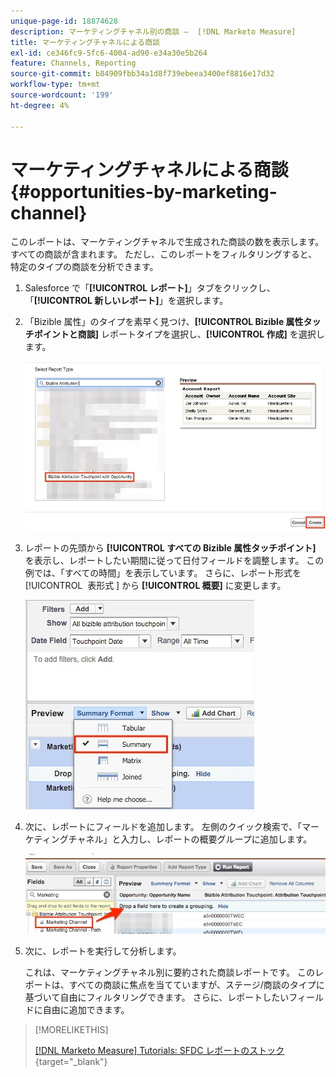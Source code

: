 ```yaml
---
unique-page-id: 18874628
description: マーケティングチャネル別の商談 –  [!DNL Marketo Measure]
title: マーケティングチャネルによる商談
exl-id: ce346fc9-5fc6-4004-ad90-e34a30e5b264
feature: Channels, Reporting
source-git-commit: b84909fbb34a1d8f739ebeea3400ef8816e17d32
workflow-type: tm+mt
source-wordcount: '199'
ht-degree: 4%

---
```


# マーケティングチャネルによる商談 {#opportunities-by-marketing-channel}

このレポートは、マーケティングチャネルで生成された商談の数を表示します。すべての商談が含まれます。 ただし、このレポートをフィルタリングすると、特定のタイプの商談を分析できます。

1. Salesforce で「**[!UICONTROL レポート]**」タブをクリックし、「**[!UICONTROL 新しいレポート]**」を選択します。

1. 「Bizible 属性」のタイプを素早く見つけ、**[!UICONTROL Bizible 属性タッチポイントと商談]** レポートタイプを選択し、**[!UICONTROL 作成]** を選択します。

   ![](assets/1-2.jpg)

1. レポートの先頭から **[!UICONTROL すべての Bizible 属性タッチポイント]** を表示し、レポートしたい期間に従って日付フィールドを調整します。 この例では、「すべての時間」を表示しています。 さらに、レポート形式を [!UICONTROL &#x200B; 表形式 &#x200B;] から **[!UICONTROL 概要]** に変更します。

   ![](assets/2-2.jpg)

1. 次に、レポートにフィールドを追加します。 左側のクイック検索で、「マーケティングチャネル」と入力し、レポートの概要グループに追加します。

   ![](assets/3-2.jpg)

1. 次に、レポートを実行して分析します。

   これは、マーケティングチャネル別に要約された商談レポートです。 このレポートは、すべての商談に焦点を当てていますが、ステージ/商談のタイプに基づいて自由にフィルタリングできます。 さらに、レポートしたいフィールドに自由に追加できます。

>[!MORELIKETHIS]
>
>[[!DNL Marketo Measure] Tutorials: SFDC レポートのストック ](https://experienceleague.adobe.com/en/docs/marketo-measure-learn/tutorials/onboarding/marketo-measure-102/stock-salesforce-reports){target="_blank"}

